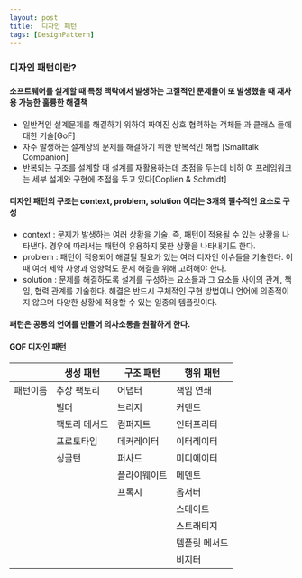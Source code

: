 ```yaml
---
layout: post
title:  디자인 패턴
tags: [DesignPattern]
---
```


### 디자인 패턴이란?
#### 소프트웨어를 설계할 때 특정 맥락에서 발생하는 고질적인 문제들이 또 발생했을 때 재사용 가능한 훌륭한 해결책      


* 일반적인 설계문제를 해결하기 위하여 짜여진 상호 협력하는 객체들 과 클래스 들에 대한 기술[GoF]
* 자주 발생하는 설계상의 문제를 해결하기 위한 반복적인 해법 [Smalltalk Companion]
* 반복되는 구조를 설계할 때 설계를 재활용하는데 초점을 두는데 비하 여 프레임워크는 세부 설계와 구현에 초점을 두고 있다[Coplien & Schmidt]      


#### 디자인 패턴의 구조는 context, problem, solution 이라는 3개의 필수적인 요소로 구성   

* context : 문제가 발생하는 여러 상황을 기술. 즉, 패턴이 적용될 수 있는 상황을 나타낸다. 경우에 따라서는 패턴이 유용하지 못한 상황을 나타내기도 한다.
* problem : 패턴이 적용되어 해결될 필요가 있는 여러 디자인 이슈들을 기술한다. 이때 여러 제약 사항과 영향력도 문제 해결을 위해 고려해야 한다.
* solution : 문제를 해결하도록 설계를 구성하는 요소들과 그 요소들 사이의 관계, 책임, 협력 관계를 기술한다. 해결은 반드시 구체적인 구현 방법이나 언어에 의존적이지 않으며 다양한 상황에 적용할 수 있는 일종의 템플릿이다.

#### 패턴은 공통의 언어를 만들어 의사소통을 원활하게 한다.

#### GOF 디자인 패턴   

|          | 생성 패턴     | 구조 패턴    | 행위 패턴     |
|----------|---------------|--------------|---------------|
| 패턴이름 | 추상 팩토리   | 어댑터       | 책임 연쇄     |
|          | 빌더          | 브리지       | 커맨드        |
|          | 팩토리 메서드 | 컴퍼지트     | 인터프리터    |
|          | 프로토타입    | 데커레이터   | 이터레이터    |
|          | 싱글턴        | 퍼사드       | 미디에이터    |
|          |               | 플라이웨이트 | 메멘토        |
|          |               | 프록시       | 옵서버        |
|          |               |              | 스테이트      |
|          |               |              | 스트래티지    |
|          |               |              | 템플릿 메서드 |
|          |               |              | 비지터        |
